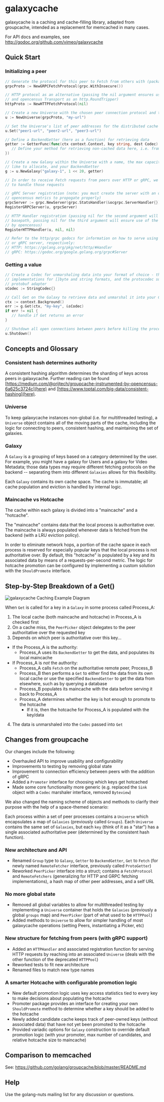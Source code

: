 # galaxycache

galaxycache is a caching and cache-filling library, adapted from groupcache, intended as a
replacement for memcached in many cases.

For API docs and examples, see http://godoc.org/github.com/vimeo/galaxycache

## Quick Start

### Initializing a peer
```go
// Generate the protocol for this peer to Fetch from others with (package includes HTTP and gRPC)
grpcProto := NewGRPCFetchProtocol(grpc.WithInsecure())

// HTTP protocol as an alternative (passing the nil argument ensures use of the default basepath
// and opencensus Transport as an http.RoundTripper)
httpProto := NewHTTPFetchProtocol(nil)

// Create a new Universe with the chosen peer connection protocol and the URL of this process
u := NewUniverse(grpcProto, "my-url")

// Set the Universe's list of peer addresses for the distributed cache
u.Set("peer1-url", "peer2-url", "peer3-url")

// Define a BackendGetter (here as a function) for retrieving data
getter := GetterFunc(func(ctx context.Context, key string, dest Codec) error {
   // Define your method for retrieving non-cached data here, i.e. from a database
})

// Create a new Galaxy within the Universe with a name, the max capacity of cache space you would
// like to allocate, and your BackendGetter
g := u.NewGalaxy("galaxy-1", 1 << 20, getter)

// In order to receive Fetch requests from peers over HTTP or gRPC, we must register this universe
// to handle those requests

// gRPC Server registration (note: you must create the server with an ocgrpc.ServerHandler for
// opencensus metrics to propogate properly)
grpcServer := grpc.NewServer(grpc.StatsHandler(&ocgrpc.ServerHandler{}))
RegisterGRPCServer(u, grpcServer)

// HTTP Handler registration (passing nil for the second argument will ensure use of the default 
// basepath, passing nil for the third argument will ensure use of the DefaultServeMux wrapped 
// by opencensus)
RegisterHTTPHandler(u, nil, nil)

// Refer to the http/grpc godocs for information on how to serve using the registered HTTP handler
// or gRPC server, respectively:
// HTTP: https://golang.org/pkg/net/http/#Handler
// gRPC: https://godoc.org/google.golang.org/grpc#Server

```
### Getting a value
```go
// Create a Codec for unmarshaling data into your format of choice - the package includes 
// implementations for []byte and string formats, and the protocodec subpackage includes the 
// protobuf adapter
sCodec := StringCodec{}

// Call Get on the Galaxy to retrieve data and unmarshal it into your Codec
ctx := context.Background()
err := g.Get(ctx, "my-key", &sCodec)
if err != nil {
   // handle if Get returns an error
}

// Shutdown all open connections between peers before killing the process
u.Shutdown()

```

## Concepts and Glossary

### Consistent hash determines authority

A consistent hashing algorithm determines the sharding of keys across peers in galaxycache. Further reading can be found [https://medium.com/@orijtech/groupcache-instrumented-by-opencensus-6a625c3724c](here) and [https://www.toptal.com/big-data/consistent-hashing](here).

### Universe 

To keep galaxycache instances non-global (i.e. for multithreaded testing), a `Universe` object contains all of the moving parts of the cache, including the logic for connecting to peers, consistent hashing, and maintaining the set of galaxies.

### Galaxy

A `Galaxy` is a grouping of keys based on a category determined by the user. For example, you might have a galaxy for Users and a galaxy for Video Metadata; those data types may require different fetching protocols on the backend -- separating them into different `Galaxies` allows for this flexibility.

Each `Galaxy` contains its own cache space. The cache is immutable; all cache population and eviction is handled by internal logic.

### Maincache vs Hotcache

The cache within each galaxy is divided into a "maincache" and a "hotcache".

The "maincache" contains data that the local process is authoritative over. The maincache is always populated whenever data is fetched from the backend (with a LRU eviction policy). 

In order to eliminate network hops, a portion of the cache space in each process is reserved for especially popular keys that the local process is not authoritative over. By default, this "hotcache" is populated by a key and its associated data by means of a requests-per-second metric. The logic for hotcache promotion can be configured by implementing a custom solution with the `ShouldPromote` interface.

## Step-by-Step Breakdown of a Get()

![galaxycache Caching Example Diagram](/diagram.png)

When `Get` is called for a key in a `Galaxy` in some process called Process_A:
1. The local cache (both maincache and hotcache) in Process_A is checked first
2. On a cache miss, the `PeerPicker` object delegates to the peer authoritative over the requested key
3. Depends on which peer is authoritative over this key...
- If the Process_A is the authority:
   - Process_A uses its `BackendGetter` to get the data, and populates its local maincache
- If Process_A is _not_ the authority:
   - Process_A calls `Fetch` on the authoritative remote peer, Process_B
   - Process_B then performs a `Get` to either find the data from its own local cache or use the specified `BackendGetter` to get the data from elsewhere, such as by querying a database
   - Process_B populates its maincache with the data before serving it back to Process_A
   - Process_A determines whether the key is hot enough to promote to the hotcache
      - If it is, then the hotcache for Process_A is populated with the key/data
4. The data is unmarshaled into the `Codec` passed into `Get`

## Changes from groupcache

Our changes include the following:
* Overhauled API to improve usability and configurability
* Improvements to testing by removing global state
* Improvement to connection efficiency between peers with the addition of gRPC
* Added a `Promoter` interface for choosing which keys get hotcached
* Made some core functionality more generic (e.g. replaced the `Sink` object with a `Codec` marshaler interface, removed `Byteview`)

We also changed the naming scheme of objects and methods to clarify their purpose with the help of a space-themed scenario:

Each process within a set of peer processes contains a `Universe` which encapsulates a map of `Galaxies` (previously called `Groups`). Each `Universe` contains the same set of `Galaxies`, but each `key` (think of it as a "star") has a single associated authoritative peer (determined by the consistent hash function). 

### New architecture and API

* Renamed `Group` type to `Galaxy`, `Getter` to `BackendGetter`, `Get` to `Fetch` (for newly named `RemoteFetcher` interface, previously called `ProtoGetter`)
* Reworked `PeerPicker` interface into a struct; contains a `FetchProtocol` and `RemoteFetchers` (generalizing for HTTP and GRPC fetching implementations), a hash map of other peer addresses, and a self URL

### No more global state

* Removed all global variables to allow for multithreaded testing by implementing a `Universe` container that holds the `Galaxies` (previously a global `groups` map) and `PeerPicker` (part of what used to be `HTTPPool`)
* Added methods to `Universe` to allow for simpler handling of most galaxycache operations (setting Peers, instantiating a Picker, etc)

### New structure for fetching from peers (with gRPC support)

* Added an `HTTPHandler` and associated registration function for serving HTTP requests by reaching into an associated `Universe` (deals with the other function of the deprecated `HTTPPool`)
* Reworked tests to fit new architecture
* Renamed files to match new type names

### A smarter Hotcache with configurable promotion logic

* New default promotion logic uses key access statistics tied to every key to make decisions about populating the hotcache
* Promoter package provides an interface for creating your own `ShouldPromote` method to determine whether a key should be added to the hotcache
* Newly added candidate cache keeps track of peer-owned keys (without associated data) that have not yet been promoted to the hotcache
* Provided variadic options for `Galaxy` construction to override default promotion logic (with your promoter, max number of candidates, and relative hotcache size to maincache)


## Comparison to memcached

See: https://github.com/golang/groupcache/blob/master/README.md

## Help

Use the golang-nuts mailing list for any discussion or questions.
